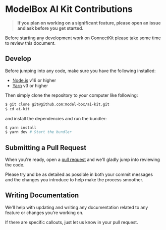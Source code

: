 # ModelBox AI Kit Contributions

> **If you plan on working on a significant feature, please open an issue and ask before you get started.**

Before starting any development work on ConnectKit please take some time to review this document.

## Develop

Before jumping into any code, make sure you have the following installed:

- [Node.js](https://nodejs.org/en/) v16 or higher
- [Yarn](https://yarnpkg.com/getting-started/install) v3 or higher

Then simply clone the repository to your computer like following:

```sh
$ git clone git@github.com:model-box/ai-kit.git
$ cd ai-kit
```

and install the dependencies and run the bundler:

```sh
$ yarn install
$ yarn dev # Start the bundler
```


## Submitting a Pull Request

When you're ready, open a [pull request](https://github.com/model-box/ai-kit/pulls) and we'll gladly jump into reviewing the code.

Please try and be as detailed as possible in both your commit messages and the changes you introduce to help make the process smoother.

## Writing Documentation

We'll help with updating and writing any documentation related to any feature or changes you're working on.

If there are specific callouts, just let us know in your pull request.